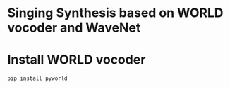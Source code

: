 # Singing Synthesis based on WORLD vocoder and WaveNet

# Install WORLD vocoder
```pip install pyworld```
